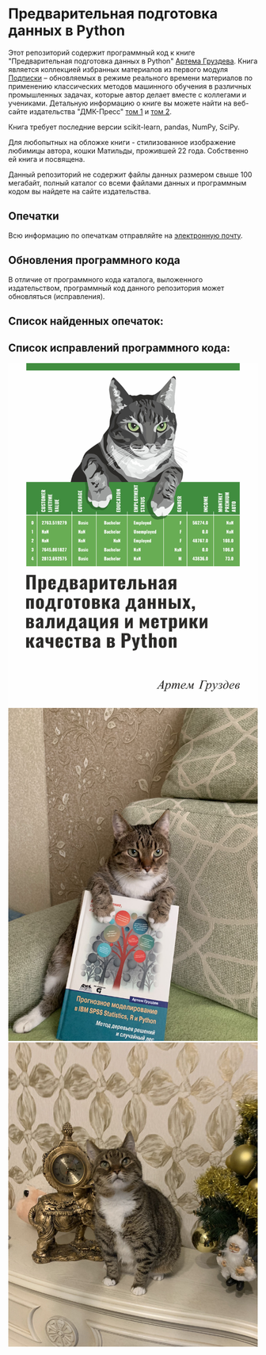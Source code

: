 

# Предварительная подготовка данных в Python

Этот репозиторий содержит программный код к книге "Предварительная подготовка данных в Python" [Артема Груздева](https://t.me/Gewissta).
Книга является коллекцией избранных материалов из первого модуля [Подписки](https://boosty.to/gewissta) – обновляемых в режиме реального времени материалов по применению классических методов машинного обучения в различных промышленных задачах, которые автор делает вместе с коллегами и учениками.
Детальную информацию о книге вы можете найти на веб-сайте издательства "ДМК-Пресс" [том 1](https://dmkpress.com/catalog/computer/programming/python/978-5-93700-156-6/) и [том 2](https://dmkpress.com/catalog/computer/programming/python/978-5-93700-177-1/).

Книга требует последние версии scikit-learn, pandas, NumPy, SciPy.

Для любопытных на обложке книги - стилизованное изображение любимицы автора, кошки Матильды, прожившей 22 года. Собственно ей книга и посвящена.

Данный репозиторий не содержит файлы данных размером свыше 100 мегабайт, полный каталог со всеми файлами данных и программным кодом вы найдете на сайте издательства.


## Опечатки
Всю информацию по опечаткам отправляйте на [электронную почту](mailto:info@gewissta.ru).


## Обновления программного кода

В отличие от программного кода каталога, выложенного издательством, программный код данного репозитория может обновляться (исправления).


## Список найденных опечаток:


## Список исправлений программного кода:

![logo](logo.jpg)
![home](home.jpg)
![home2](home2.jpg)
